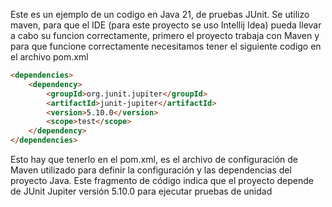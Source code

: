 Este es un ejemplo de un codigo en Java 21, de pruebas JUnit.
Se utilizo maven, para que el IDE (para este proyecto se uso Intellij Idea)
pueda llevar a cabo su funcion correctamente, primero el proyecto trabaja con Maven y 
para que funcione correctamente necesitamos tener el siguiente codigo en el archivo pom.xml

```html
<dependencies>
    <dependency>
        <groupId>org.junit.jupiter</groupId>
        <artifactId>junit-jupiter</artifactId>
        <version>5.10.0</version>
        <scope>test</scope>
    </dependency>
</dependencies>
```


Esto hay que tenerlo en el pom.xml, es el archivo de configuración de Maven utilizado para definir 
la configuración y las dependencias del proyecto Java. Este fragmento de código indica que el 
proyecto depende de JUnit Jupiter versión 5.10.0 para ejecutar pruebas de unidad

